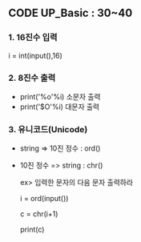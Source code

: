 ## CODE UP_Basic : 30~40
### 1.  16진수 입력
i = int(input(),16)

### 2. 8진수 출력
- print('%o'%i) 소문자 출력
- print('$O'%i) 대문자 출력

### 3. 유니코드(Unicode)

- string => 10진 정수 : ord()
- 10진 정수 => string   : chr()

    ex> 입력한 문자의 다음 문자 출력하라

    i = ord(input())

    c = chr(i+1)

     print(c)

